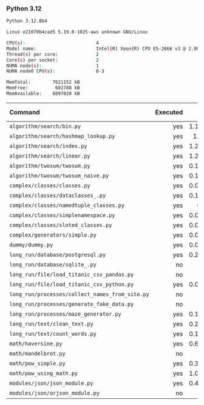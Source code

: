 ### **Python 3.12**

```bash
Python 3.12.0b4

Linux e21070b4cad5 5.19.0-1025-aws unknown GNU/Linux

CPU(s):                          4
Model name:                      Intel(R) Xeon(R) CPU E5-2666 v3 @ 2.90GHz
Thread(s) per core:              2
Core(s) per socket:              2
NUMA node(s):                    1
NUMA node0 CPU(s):               0-3

MemTotal:        7621152 kB
MemFree:          602788 kB
MemAvailable:    6897028 kB
```

| Command | Executed | Mean [s] | Stddev [s] | Median [s] | Min [s] | Max [s] | Memory [MB] |
|:---|---:|---:|---:|---:|---:|---:|---:|
| `algorithm/search/bin.py` | yes | 1.18876 | 0.01352 | 1.1903 | 1.17282 | 1.21409 | 35.62333 |
| `algorithm/search/hashmap_lookup.py` | yes | 1.1778 | 0.01378 | 1.17369 | 1.16593 | 1.20442 | 36.0519 |
| `algorithm/search/index.py` | yes | 1.21702 | 0.01214 | 1.21627 | 1.19822 | 1.23386 | 35.47879 |
| `algorithm/search/linear.py` | yes | 1.25627 | 0.01766 | 1.24821 | 1.23562 | 1.27754 | 35.25893 |
| `algorithm/twosum/twosum.py` | yes | 0.10748 | 0.00039 | 0.10755 | 0.10702 | 0.10799 | 27.63616 |
| `algorithm/twosum/twosum_naive.py` | yes | 0.10875 | 0.00136 | 0.10909 | 0.10686 | 0.11051 | 27.67857 |
| `complex/classes/classes.py` | yes | 0.02691 | 0.00073 | 0.02676 | 0.02626 | 0.02846 | 28.50223 |
| `complex/classes/dataclasses_.py` | yes | 0.16536 | 0.00047 | 0.1654 | 0.16455 | 0.16591 | 27.68304 |
| `complex/classes/namedtuple_classes.py` | yes | 0.119 | 0.00121 | 0.11914 | 0.11708 | 0.12056 | 27.81864 |
| `complex/classes/simplenamespace.py` | yes | 0.03354 | 0.00076 | 0.03328 | 0.03286 | 0.03474 | 29.48772 |
| `complex/classes/sloted_classes.py` | yes | 0.02732 | 0.00137 | 0.02719 | 0.02596 | 0.0302 | 28.45368 |
| `complex/generators/simple.py` | yes | 0.04797 | 0.00042 | 0.04778 | 0.04755 | 0.04863 | 29.04967 |
| `dummy/dummy.py` | yes | 0.01758 | 0.00031 | 0.01747 | 0.0173 | 0.01801 | 26.92634 |
| `long_run/database/postgresql.py` | yes | 0.22425 | 0.00129 | 0.22418 | 0.22267 | 0.22598 | 32.53404 |
| `long_run/database/sqlite_.py` | no | -1 | -1 | -1 | -1 | -1 | -1 |
| `long_run/file/load_titanic_csv_pandas.py` | no | -1 | -1 | -1 | -1 | -1 | -1 |
| `long_run/file/load_titanic_csv_python.py` | yes | 0.08409 | 0.0011 | 0.08442 | 0.08263 | 0.08557 | 27.76953 |
| `long_run/processes/collect_names_from_site.py` | no | -1 | -1 | -1 | -1 | -1 | -1 |
| `long_run/processes/generate_fake_data.py` | no | -1 | -1 | -1 | -1 | -1 | -1 |
| `long_run/processes/maze_generator.py` | yes | 0.13519 | 0.01135 | 0.13319 | 0.12047 | 0.15588 | 28.07254 |
| `long_run/text/clean_text.py` | yes | 0.24716 | 0.00206 | 0.24674 | 0.24459 | 0.25036 | 27.71094 |
| `long_run/text/count_words.py` | yes | 0.10087 | 0.00115 | 0.10097 | 0.099 | 0.10202 | 26.76786 |
| `math/haversine.py` | yes | 0.69221 | 0.04756 | 0.70538 | 0.64129 | 0.74801 | 27.48549 |
| `math/mandelbrot.py` | no | -1 | -1 | -1 | -1 | -1 | -1 |
| `math/pow_simple.py` | yes | 0.35667 | 0.00349 | 0.35585 | 0.35252 | 0.36197 | 27.29576 |
| `math/pow_using_math.py` | yes | 1.09882 | 0.02748 | 1.09755 | 1.0716 | 1.14297 | 27.68862 |
| `modules/json/json_module.py` | yes | 0.42592 | 0.00563 | 0.4269 | 0.41715 | 0.43309 | 28.52623 |
| `modules/json/orjson_module.py` | no | -1 | -1 | -1 | -1 | -1 | -1 |
